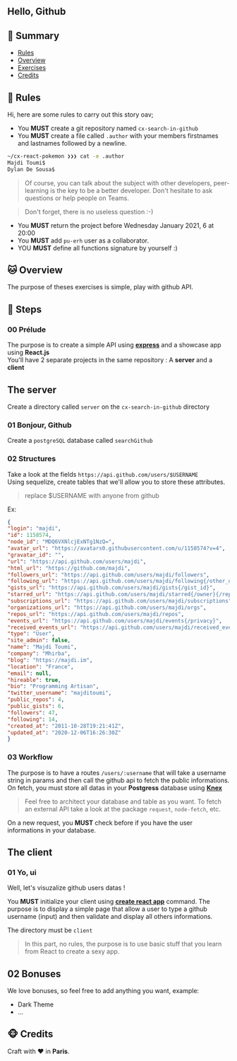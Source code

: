 ## Hello, Github

## <a name='TOC'>🐼 Summary</a>

- [Rules](#rules)
- [Overview](#overview)
- [Exercises](#exercises)
- [Credits](#credits)

## <a name='overview'>🦊 Rules</a>

Hi, here are some rules to carry out this story oav;

- You **MUST** create a git repository named `cx-search-in-github`
- You **MUST** create a file called `.author` with your members firstnames and lastnames followed by a newline.

```sh
~/cx-react-pokemon ❯❯❯ cat -e .author
Majdi Toumi$
Dylan De Sousa$
```

> Of course, you can talk about the subject with other developers, peer-learning is
> the key to be a better developer. Don't hesitate to ask questions or help people on Teams.

> Don't forget, there is no useless question :-)

- You **MUST** return the project before Wednesday January 2021, 6 at 20:00
- You **MUST** add `pu-erh` user as a collaborator.
- YOU **MUST** define all functions signature by yourself :)

## <a name='overview'>🐱 Overview</a>

The purpose of theses exercises is simple, play with github API.

## <a name='steps'>🐨 Steps</a>

### 00 Prélude

The purpose is to create a simple API using [**express**](https://expressjs.com/fr/) and a showcase app using **React.js**<br />
You'll have 2 separate projects in the same repository : A **server** and a **client**

## The server

Create a directory called `server` on the `cx-search-in-github` directory

### 01 Bonjour, Github

Create a `postgreSQL` database called `searchGithub`

### 02 Structures

Take a look at the fields `https://api.github.com/users/$USERNAME`<br />
Using sequelize, create tables that we'll allow you to store these attributes.

> replace $USERNAME with anyone from github

Ex:
```json
{
"login": "majdi",
"id": 1158574,
"node_id": "MDQ6VXNlcjExNTg1NzQ=",
"avatar_url": "https://avatars0.githubusercontent.com/u/1158574?v=4",
"gravatar_id": "",
"url": "https://api.github.com/users/majdi",
"html_url": "https://github.com/majdi",
"followers_url": "https://api.github.com/users/majdi/followers",
"following_url": "https://api.github.com/users/majdi/following{/other_user}",
"gists_url": "https://api.github.com/users/majdi/gists{/gist_id}",
"starred_url": "https://api.github.com/users/majdi/starred{/owner}{/repo}",
"subscriptions_url": "https://api.github.com/users/majdi/subscriptions",
"organizations_url": "https://api.github.com/users/majdi/orgs",
"repos_url": "https://api.github.com/users/majdi/repos",
"events_url": "https://api.github.com/users/majdi/events{/privacy}",
"received_events_url": "https://api.github.com/users/majdi/received_events",
"type": "User",
"site_admin": false,
"name": "Majdi Toumi",
"company": "Mhirba",
"blog": "https://majdi.im",
"location": "France",
"email": null,
"hireable": true,
"bio": "Programming Artisan",
"twitter_username": "majditoumi",
"public_repos": 4,
"public_gists": 6,
"followers": 47,
"following": 14,
"created_at": "2011-10-28T19:21:41Z",
"updated_at": "2020-12-06T16:26:30Z"
}
```

### 03 Workflow

The purpose is to have a routes `/users/:username` that will take a username string in params and then call the github api to fetch the public informations.
On fetch, you must store all datas in your **Postgress** database using [**Knex**](http://knexjs.org/)<br />

> Feel free to architect your database and table as you want.
> To fetch an external API take a look at the package `request`, `node-fetch`, etc.

On a new request, you **MUST** check before if you have the user informations in your database.

## The client

### 01 Yo, ui

Well, let's visuzalize github users datas !<br />

You **MUST** initialize your client using [**create react app**](https://fr.reactjs.org/docs/create-a-new-react-app.html#create-react-app) command.
The purpose is to display a simple page that allow a user to type a github username (input) and then validate and display all others informations.

The directory must be `client`

> In this part, no rules, the purpose is to use basic stuff that you learn from React to create a sexy app.

## 02 Bonuses

We love bonuses, so feel free to add anything you want, example:
- Dark Theme
- ...

## <a name='credits'>🐵 Credits</a>

Craft with :heart: in **Paris**.
